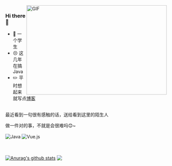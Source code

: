 <img align="right" alt="GIF" src="https://github.com/abhisheknaiidu/abhisheknaiidu/blob/master/code.gif?raw=true" width="438" height="280" />

### Hi there 👋
- 🤣 一个学生
- 😣 这几年在搞Java
- ✏️ 平时想起来就写点[博客](https://ruvikm.github.io/)

<br>
最近看到一句很有感触的话，送给看到这里的陌生人

做一件对的事，不就是会很难吗😊~
<br>
<br>
![Java](https://img.shields.io/badge/Java-1.8-orange?style=flat-square&logo=Java) ![Vue.js](https://img.shields.io/badge/-Vue.js-%232c3e50?style=flat-square&logo=vuedotjs)


<br>
<br>
<a href="https://github.com/anuraghazra/github-readme-stats"><img align="center" src="https://github-readme-stats.vercel.app/api?username=anuraghazra&show_icons=true&include_all_commits=true&theme=buefy&hide_border=true" alt="Anurag's github stats" /></a>  <a href="https://github.com/anuraghazra/github-readme-stats"><img align="center" src="https://github-readme-stats.vercel.app/api/top-langs/?username=anuraghazra&layout=compact&theme=buefy&hide_border=true" /></a> 
